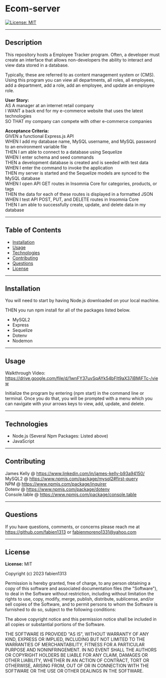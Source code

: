 # Ecom-server
  [![License: MIT](https://img.shields.io/badge/License-MIT-yellow.svg)](https://opensource.org/licenses/MIT)
  <hr>

  ## Description
  This repository hosts a Employee Tracker program. Often, a developer must create an interface that allows non-developers the ability to interact and view data stored in a database.

  Typically, these are referred to as content management system or (CMS). Using this program you can view all departments, all roles, all employees, add a department, add a role, add an employee, and update an employee role.

**User Story:**<br>
AS A manager at an internet retail company<br>
I WANT a back end for my e-commerce website that uses the latest technologies<br>
SO THAT my company can compete with other e-commerce companies

**Acceptance Criteria:** <br>
GIVEN a functional Express.js API<br>
WHEN I add my database name, MySQL username, and MySQL password to an environment variable file<br>
THEN I am able to connect to a database using Sequelize<br>
WHEN I enter schema and seed commands<br>
THEN a development database is created and is seeded with test data<br>
WHEN I enter the command to invoke the application<br>
THEN my server is started and the Sequelize models are synced to the MySQL database<br>
WHEN I open API GET routes in Insomnia Core for categories, products, or tags<br>
THEN the data for each of these routes is displayed in a formatted JSON<br>
WHEN I test API POST, PUT, and DELETE routes in Insomnia Core<br>
THEN I am able to successfully create, update, and delete data in my database


  <hr>

  ## Table of Contents
  - [Installation](#installation)
  - [Usage](#usage)
  - [Technologies](#technologies)
  - [Contributing](#contributing)
  - [Questions](#questions)
  - [License](#license)
  <hr>

  ## Installation
  You will need to start by having Node.js downloaded on your local machine.

  THEN you run npm install for all of the packages listed below.

  - MySQL2
  - Express
  - Sequelize 
  - Dotenv
  - Nodemon
  <hr>

  ## Usage
  Walkthrough Video: https://drive.google.com/file/d/1wnFY37uvSqAYk54bFIt9aX37iBMjFTc-/view 

  Initialize the program by entering (npm start) in the command line or terminal. Once you do that, you will be prompted with a menu which you can navigate with your arrows keys to view, add, update, and delete.
  <hr>

  ## Technologies
 - Node.js (Several Npm Packages: Listed above)
 - JavaScript
 

 <hr>

 ## Contributing
James Kelly @ https://www.linkedin.com/in/james-kelly-b93a94150/ <br>
MySQL2 @ https://www.npmjs.com/package/mysql2#first-query <br>
NPM @ https://www.npmjs.com/package/inquirer <br>
Dotenv @ https://www.npmjs.com/package/dotenv <br>
Console.table @ https://www.npmjs.com/package/console.table


 <hr>

 ## Questions
 If you have questions, comments, or concerns please reach me at https://github.com/fabien1313
 or
 fabienmoreno1331@yahoo.com
<hr>

 ## License
 **License:** MIT

Copyright (c) 2023 fabien1313

Permission is hereby granted, free of charge, to any person obtaining a copy
of this software and associated documentation files (the "Software"), to deal
in the Software without restriction, including without limitation the rights
to use, copy, modify, merge, publish, distribute, sublicense, and/or sell
copies of the Software, and to permit persons to whom the Software is
furnished to do so, subject to the following conditions:

The above copyright notice and this permission notice shall be included in all
copies or substantial portions of the Software.

THE SOFTWARE IS PROVIDED "AS IS", WITHOUT WARRANTY OF ANY KIND, EXPRESS OR
IMPLIED, INCLUDING BUT NOT LIMITED TO THE WARRANTIES OF MERCHANTABILITY,
FITNESS FOR A PARTICULAR PURPOSE AND NONINFRINGEMENT. IN NO EVENT SHALL THE
AUTHORS OR COPYRIGHT HOLDERS BE LIABLE FOR ANY CLAIM, DAMAGES OR OTHER
LIABILITY, WHETHER IN AN ACTION OF CONTRACT, TORT OR OTHERWISE, ARISING FROM,
OUT OF OR IN CONNECTION WITH THE SOFTWARE OR THE USE OR OTHER DEALINGS IN THE
SOFTWARE.